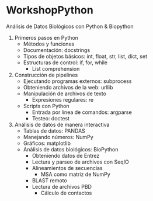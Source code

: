 WorkshopPython
==============

Análisis de Datos Biológicos con Python &amp; Biopython

1. Primeros pasos en Python
	* Métodos y funciones
	* Documentación: docstrings
	* Tipos de objetos básicos: int, float, str, list, dict, set
	* Estructuras de control: if, for, while
		* List comprehension
2. Construcción de pipelines
	* Ejecutando programas externos: subprocess
	* Obteniendo archivos de la web: urllib
	* Manipulación de archivos de texto
		* Expresiones regulares: re
	* Scripts con Python
		* Entrada por línea de comandos: argparse
		* Testeo: doctest
3. Análisis de datos de manera interactiva
	* Tablas de datos: PANDAS
	* Manejando números: NumPy
	* Gráficos: matplotlib
	* Análisis de datos biológicos: BioPython
		* Obteniendo datos de Entrez
		* Lectura y parseo de archivos con SeqIO
		* Alineamientos de secuencias
			* MSA como matriz de NumPy
		* BLAST remoto
		* Lectura de archivos PBD
			* Cálculo de contactos


